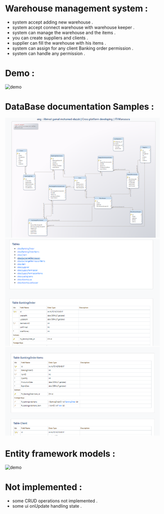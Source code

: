 # Warehouse management system : 
* system accept adding new warehouse . 
* system accept connect warehouse with warehouse keeper .
* system can manage the warehouse and the items .
* you can create suppliers and clients . 
* supplier can fill the warehouse with his items .
* system can assign for any client Banking order permission .
* system can handle any permission . 

# Demo : 

![demo](./demo/demo.gif)

# DataBase documentation Samples : 

![demo](./demo/1.PNG)
![demo](./demo/2.PNG)
![demo](./demo/3.PNG)

# Entity framework models : 

![demo](./demo/EntityDesignerDiagram.bmp)

# Not implemented : 

* some CRUD operations not implemented . 
* some ui onUpdate handling state . 
